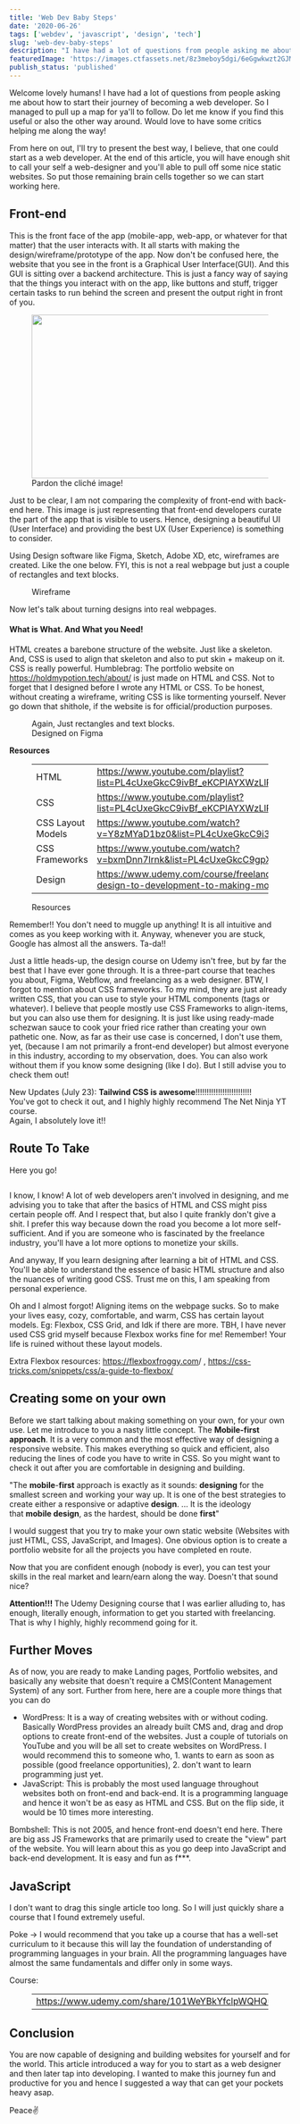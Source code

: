 ```yaml
---
title: 'Web Dev Baby Steps'
date: '2020-06-26'
tags: ['webdev', 'javascript', 'design', 'tech']
slug: 'web-dev-baby-steps'
description: "I have had a lot of questions from people asking me about how to start their journey of becoming a web developer. So I managed to pull up a map for ya'll to follow. Do let me know if you find this useful or also the other way around. Would love to have some critics helping me along the way!"
featuredImage: 'https://images.ctfassets.net/8z3meboy5dgi/6eGgwkwzt2GJMBl8yAZo9K/70f25e09beff3fc29619c25f44d894b5/icerberg.png'
publish_status: 'published'
---
```


<!-- wp:paragraph -->
<p>Welcome lovely humans! I have had a lot of questions from people asking me about how to start their journey of becoming a web developer. So I managed to pull up a map for ya'll to follow. Do let me know if you find this useful or also the other way around. Would love to have some critics helping me along the way!</p>
<!-- /wp:paragraph -->

<!-- wp:paragraph -->
<p>From here on out, I'll try to present the best way, I believe, that one could start as a web developer. At the end of this article, you will have enough shit to call your self a web-designer and you'll able to pull off some nice static websites. So put those remaining brain cells together so we can start working here.</p>
<!-- /wp:paragraph -->

<!-- wp:heading {"level":4} -->
<h2>Front-end</h2>
<!-- /wp:heading -->

<!-- wp:paragraph -->
<p>This is the front face of the app (mobile-app, web-app, or whatever for that matter) that the user interacts with. It all starts with making the design/wireframe/prototype of the app. Now don't be confused here, the website that you see in the front is a Graphical User Interface(GUI). And this GUI is sitting over a backend architecture. This is just a fancy way of saying that the things you interact with on the app, like buttons and stuff, trigger certain tasks to run behind the screen and present the output right in front of you.</p>
<!-- /wp:paragraph -->

<!-- wp:image {"id":2333,"width":495,"height":293,"sizeSlug":"large"} -->
<figure class="wp-block-image size-large is-resized"><img src="https://holdmypotion.tech/wp-content/uploads/2020/06/icerberg.png" alt="" class="wp-image-2333" width="495" height="293"/><figcaption>Pardon the cliché image!</figcaption></figure>
<!-- /wp:image -->

<!-- wp:paragraph -->
<p>Just to be clear, I am not comparing the complexity of front-end with back-end here. This image is just representing that front-end developers curate the part of the app that is visible to users. Hence, designing a beautiful UI (User Interface) and providing the best UX (User Experience) is something to consider.</p>
<!-- /wp:paragraph -->

<!-- wp:paragraph -->
<p>Using Design software like Figma, Sketch, Adobe XD, etc, wireframes are created. Like the one below. FYI, this is not a real webpage but just a couple of rectangles and text blocks.</p>
<!-- /wp:paragraph -->

<!-- wp:image {"id":2312,"sizeSlug":"large"} -->
<figure class="wp-block-image size-large"><img src="https://holdmypotion.tech/wp-content/uploads/2020/06/2-2-1024x569.png" alt="" class="wp-image-2312"/><figcaption>Wireframe</figcaption></figure>
<!-- /wp:image -->

<!-- wp:paragraph -->
<p>Now let's talk about turning designs into real webpages. </p>
<!-- /wp:paragraph -->

<!-- wp:heading {"level":4} -->
<h4>What is What. And What you Need!</h4>
<!-- /wp:heading -->

<!-- wp:paragraph -->
<p>HTML creates a barebone structure of the website. Just like a skeleton. And, CSS is used to align that skeleton and also to put skin + makeup on it. CSS is really powerful. Humblebrag: The portfolio website on <a href="https://holdmypotion.tech/about/">https://holdmypotion.tech/about/</a> is just made on HTML and CSS. Not to forget that I designed before I wrote any HTML or CSS. To be honest, without creating a wireframe, writing CSS is like tormenting yourself. Never go down that shithole, if the website is for official/production purposes.</p>
<!-- /wp:paragraph -->

<!-- wp:image {"id":2336,"sizeSlug":"full"} -->
<figure class="wp-block-image size-full"><img src="https://holdmypotion.tech/wp-content/uploads/2020/06/Main-Page-min.png" alt="" class="wp-image-2336"/><figcaption>Again, Just rectangles and text blocks.<br>Designed on Figma </figcaption></figure>
<!-- /wp:image -->

<!-- wp:paragraph -->
<p><strong>Resources</strong></p>
<!-- /wp:paragraph -->

<!-- wp:table -->
<figure class="wp-block-table"><table><tbody><tr><td>HTML</td><td><a href="https://www.youtube.com/playlist?list=PL4cUxeGkcC9ivBf_eKCPIAYXWzLlPAm6G">https://www.youtube.com/playlist?list=PL4cUxeGkcC9ivBf_eKCPIAYXWzLlPAm6G</a></td><td><a href="https://www.w3schools.com/html/">https://www.w3schools.com/html/</a></td></tr><tr><td>CSS</td><td><a href="https://www.youtube.com/playlist?list=PL4cUxeGkcC9ivBf_eKCPIAYXWzLlPAm6G">https://www.youtube.com/playlist?list=PL4cUxeGkcC9ivBf_eKCPIAYXWzLlPAm6G</a></td><td><a href="https://www.w3schools.com/css/">https://www.w3schools.com/css/</a></td></tr><tr><td>CSS Layout Models</td><td><a href="https://www.youtube.com/watch?v=Y8zMYaD1bz0&amp;list=PL4cUxeGkcC9i3FXJSUfmsNOx8E7u6UuhG">https://www.youtube.com/watch?v=Y8zMYaD1bz0&amp;list=PL4cUxeGkcC9i3FXJSUfmsNOx8E7u6UuhG</a></td><td><a href="https://www.youtube.com/watch?v=x7tLPhnA06w&amp;list=PL4cUxeGkcC9itC4TxYMzFCfveyutyPOCY">https://www.youtube.com/watch?v=x7tLPhnA06w&amp;list=PL4cUxeGkcC9itC4TxYMzFCfveyutyPOCY</a></td></tr><tr><td>CSS Frameworks</td><td><a href="https://www.youtube.com/watch?v=bxmDnn7lrnk&amp;list=PL4cUxeGkcC9gpXORlEHjc5bgnIi5HEGhw">https://www.youtube.com/watch?v=bxmDnn7lrnk&amp;list=PL4cUxeGkcC9gpXORlEHjc5bgnIi5HEGhw</a></td><td><a href="https://www.youtube.com/watch?v=QAgrHLtG1Yk&amp;list=PL4cUxeGkcC9jE_cGvLLC60C_PeF_24pvv">https://www.youtube.com/watch?v=QAgrHLtG1Yk&amp;list=PL4cUxeGkcC9jE_cGvLLC60C_PeF_24pvv</a></td></tr><tr><td>Design</td><td><a href="https://www.udemy.com/course/freelance-web-design-from-design-to-development-to-making-money/">https://www.udemy.com/course/freelance-web-design-from-design-to-development-to-making-money/</a></td><td><a href="https://www.youtube.com/playlist?list=PLaqZxUtXIt0wgeFxgBNlFklt5Si-00sm-">https://www.youtube.com/playlist?list=PLaqZxUtXIt0wgeFxgBNlFklt5Si-00sm-</a></td></tr></tbody></table><figcaption>Resources</figcaption></figure>
<!-- /wp:table -->

<!-- wp:paragraph -->
<p>Remember!! You don't need to muggle up anything! It is all intuitive and comes as you keep working with it. Anyway, whenever you are stuck, Google has almost all the answers. Ta-da!! </p>
<!-- /wp:paragraph -->

<!-- wp:paragraph -->
<p>Just a little heads-up, the design course on Udemy isn't free, but by far the best that I have ever gone through. It is a three-part course that teaches you about, Figma, Webflow, and freelancing as a web designer. BTW, I forgot to mention about CSS frameworks. To my mind, they are just already written CSS, that you can use to style your HTML components (tags or whatever). I believe that people mostly use CSS Frameworks to align-items, but you can also use them for designing. It is just like using ready-made schezwan sauce to cook your fried rice rather than creating your own pathetic one. Now, as far as their use case is concerned, I don't use them, yet, (because I am not primarily a front-end developer) but almost everyone in this industry, according to my observation, does. You can also work without them if you know some designing (like I do). But I still advise you to check them out!</p>
<!-- /wp:paragraph -->

<!-- wp:paragraph -->
<p>New Updates (July 23): <strong>Tailwind CSS is awesome</strong>!!!!!!!!!!!!!!!!!!!!!!!!!<br>You've got to check it out, and I highly highly recommend The Net Ninja YT course.<br>Again, I absolutely love it!!</p>
<!-- /wp:paragraph -->

<!-- wp:heading {"level":4} -->
<h2>Route To Take</h2>
<!-- /wp:heading -->

<!-- wp:paragraph -->
<p>Here you go!</p>
<!-- /wp:paragraph -->

<!-- wp:image {"id":2314,"sizeSlug":"large"} -->
<figure class="wp-block-image size-large"><img src="https://holdmypotion.tech/wp-content/uploads/2020/06/export-and-del.png" alt="" class="wp-image-2314"/></figure>
<!-- /wp:image -->

<!-- wp:paragraph -->
<p>I know, I know! A lot of web developers aren't involved in designing, and me advising you to take that after the basics of HTML and CSS might piss certain people off. And I respect that, but also I quite frankly don't give a shit. I prefer this way because down the road you become a lot more self-sufficient. And if you are someone who is fascinated by the freelance industry, you'll have a lot more options to monetize your skills.</p>
<!-- /wp:paragraph -->

<!-- wp:paragraph -->
<p>And anyway, If you learn designing after learning a bit of HTML and CSS. You'll be able to understand the essence of basic HTML structure and also the nuances of writing good CSS. Trust me on this, I am speaking from personal experience.</p>
<!-- /wp:paragraph -->

<!-- wp:paragraph -->
<p>Oh and I almost forgot! Aligning items on the webpage sucks. So to make your lives easy, cozy, comfortable, and warm, CSS has certain layout models. Eg: Flexbox, CSS Grid, and Idk if there are more. TBH, I have never used CSS grid myself because Flexbox works fine for me! Remember! Your life is ruined without these layout models.</p>
<!-- /wp:paragraph -->

<!-- wp:paragraph -->
<p>Extra Flexbox resources: <a href="https://flexboxfroggy.com/">https://flexboxfroggy.com</a>/ , <a href="https://css-tricks.com/snippets/css/a-guide-to-flexbox/">https://css-tricks.com/snippets/css/a-guide-to-flexbox/</a></p>
<!-- /wp:paragraph -->

<!-- wp:heading {"level":4} -->
<h2>Creating some on your own</h2>
<!-- /wp:heading -->

<!-- wp:paragraph -->
<p>Before we start talking about making something on your own, for your own use. Let me introduce to you a nasty little concept. The <strong>Mobile-first approach</strong>. It is a very common and the most effective way of designing a responsive website. This makes everything so quick and efficient, also reducing the lines of code you have to write in CSS. So you might want to check it out after you are comfortable in designing and building. </p>
<!-- /wp:paragraph -->

<!-- wp:paragraph -->
<p>"The&nbsp;<strong>mobile</strong>-<strong>first</strong>&nbsp;approach is exactly as it sounds:&nbsp;<strong>designing</strong>&nbsp;for the smallest screen and working your way up. It is one of the best strategies to create either a responsive or adaptive&nbsp;<strong>design</strong>. ... It is the ideology that&nbsp;<strong>mobile design</strong>, as the hardest, should be done&nbsp;<strong>first</strong>"</p>
<!-- /wp:paragraph -->

<!-- wp:paragraph -->
<p>I would suggest that you try to make your own static website (Websites with just HTML, CSS, JavaScript, and Images). One obvious option is to create a portfolio website for all the projects you have completed en route. </p>
<!-- /wp:paragraph -->

<!-- wp:paragraph -->
<p>Now that you are confident enough (nobody is ever), you can test your skills in the real market and learn/earn along the way. Doesn't that sound nice?</p>
<!-- /wp:paragraph -->

<!-- wp:paragraph -->
<p><strong>Attention!!! </strong>The Udemy Designing course that I was earlier alluding to, has enough, literally enough, information to get you started with freelancing. That is why I highly, highly recommend going for it.</p>
<!-- /wp:paragraph -->

<!-- wp:heading {"level":4} -->
<h2>Further Moves</h2>
<!-- /wp:heading -->

<!-- wp:paragraph -->
<p>As of now, you are ready to make Landing pages, Portfolio websites, and basically any website that doesn't require a CMS(Content Management System) of any sort. Further from here, here are a couple more things that you can do</p>
<!-- /wp:paragraph -->

<!-- wp:list -->
<ul><li>WordPress: It is a way of creating websites with or without coding. Basically WordPress provides an already built CMS and, drag and drop options to create front-end of the websites.  Just a couple of tutorials on YouTube and you will be all set to create websites on WordPress. I would recommend this to someone who, 1. wants to earn as soon as possible (good freelance opportunities), 2. don't want to learn programming just yet.</li><li>JavaScript: This is probably the most used language throughout websites both on front-end and back-end. It is a programming language and hence it won't be as easy as HTML and CSS. But on the flip side, it would be 10 times more interesting.</li></ul>
<!-- /wp:list -->

<!-- wp:paragraph -->
<p>Bombshell: This is not 2005, and hence front-end doesn't end here. There are big ass JS Frameworks that are primarily used to create the "view" part of the website. You will learn about this as you go deep into JavaScript and back-end development. It is easy and fun as f***.</p>
<!-- /wp:paragraph -->

<!-- wp:heading {"level":4} -->
<h2>JavaScript</h2>
<!-- /wp:heading -->

<!-- wp:paragraph -->
<p>I don't want to drag this single article too long. So I will just quickly share a course that I found extremely useful.</p>
<!-- /wp:paragraph -->

<!-- wp:paragraph -->
<p>Poke → I would recommend that you take up a course that has a well-set curriculum to it because this will lay the foundation of understanding of programming languages in your brain. All the programming languages have almost the same fundamentals and differ only in some ways.</p>
<!-- /wp:paragraph -->

<!-- wp:paragraph -->
<p>Course:</p>
<!-- /wp:paragraph -->

<!-- wp:table -->
<figure class="wp-block-table"><table><tbody><tr><td><a href="https://www.udemy.com/share/101WeYBkYfclpWQHQ=/">https://www.udemy.com/share/101WeYBkYfclpWQHQ=/</a></td></tr></tbody></table></figure>
<!-- /wp:table -->

<!-- wp:heading {"level":4} -->
<h2>Conclusion</h2>
<!-- /wp:heading -->

<!-- wp:paragraph -->
<p>You are now capable of designing and building websites for yourself and for the world. This article introduced a way for you to start as a web designer and then later tap into developing. I wanted to make this journey fun and productive for you and hence I suggested a way that can get your pockets heavy asap.</p>
<!-- /wp:paragraph -->

<!-- wp:paragraph -->
<p>Peace✌</p>
<!-- /wp:paragraph -->

